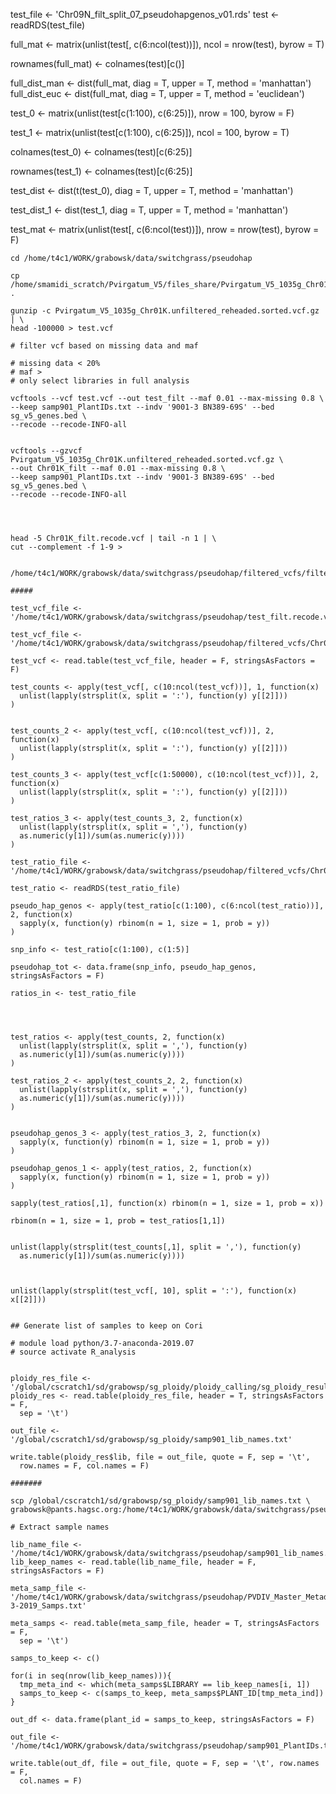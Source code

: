 
test_file <- 'Chr09N_filt_split_07_pseudohapgenos_v01.rds'
test <- readRDS(test_file)

full_mat <- matrix(unlist(test[, c(6:ncol(test))]), ncol = nrow(test), 
  byrow = T)

rownames(full_mat) <- colnames(test)[c()]

full_dist_man <- dist(full_mat, diag = T, upper = T, method = 'manhattan')
full_dist_euc <- dist(full_mat, diag = T, upper = T, method = 'euclidean')




test_0 <- matrix(unlist(test[c(1:100), c(6:25)]), nrow = 100, byrow = F)

test_1 <- matrix(unlist(test[c(1:100), c(6:25)]), ncol = 100, byrow = T)

colnames(test_0) <- colnames(test)[c(6:25)]

rownames(test_1) <- colnames(test)[c(6:25)]

test_dist <- dist(t(test_0), diag = T, upper = T, method = 'manhattan')

test_dist_1 <- dist(test_1, diag = T, upper = T, method = 'manhattan')

test_mat <- matrix(unlist(test[, c(6:ncol(test))]), nrow = nrow(test), 
  byrow = F)



```
cd /home/t4c1/WORK/grabowsk/data/switchgrass/pseudohap

cp /home/smamidi_scratch/Pvirgatum_V5/files_share/Pvirgatum_V5_1035g_Chr01K.unfiltered_reheaded.sorted.vcf.gz .

gunzip -c Pvirgatum_V5_1035g_Chr01K.unfiltered_reheaded.sorted.vcf.gz | \
head -100000 > test.vcf

# filter vcf based on missing data and maf

# missing data < 20%
# maf > 
# only select libraries in full analysis

vcftools --vcf test.vcf --out test_filt --maf 0.01 --max-missing 0.8 \
--keep samp901_PlantIDs.txt --indv '9001-3 BN389-69S' --bed sg_v5_genes.bed \
--recode --recode-INFO-all


vcftools --gzvcf Pvirgatum_V5_1035g_Chr01K.unfiltered_reheaded.sorted.vcf.gz \
--out Chr01K_filt --maf 0.01 --max-missing 0.8 \
--keep samp901_PlantIDs.txt --indv '9001-3 BN389-69S' --bed sg_v5_genes.bed \
--recode --recode-INFO-all




head -5 Chr01K_filt.recode.vcf | tail -n 1 | \
cut --complement -f 1-9 > 


/home/t4c1/WORK/grabowsk/data/switchgrass/pseudohap/filtered_vcfs/filtered_vcf_samp_names.txt

#####

test_vcf_file <- '/home/t4c1/WORK/grabowsk/data/switchgrass/pseudohap/test_filt.recode.vcf'

test_vcf_file <- '/home/t4c1/WORK/grabowsk/data/switchgrass/pseudohap/filtered_vcfs/Chr01K_filt_split_00'

test_vcf <- read.table(test_vcf_file, header = F, stringsAsFactors = F)

test_counts <- apply(test_vcf[, c(10:ncol(test_vcf))], 1, function(x)
  unlist(lapply(strsplit(x, split = ':'), function(y) y[[2]]))
)


test_counts_2 <- apply(test_vcf[, c(10:ncol(test_vcf))], 2, function(x) 
  unlist(lapply(strsplit(x, split = ':'), function(y) y[[2]]))
)

test_counts_3 <- apply(test_vcf[c(1:50000), c(10:ncol(test_vcf))], 2, function(x)
  unlist(lapply(strsplit(x, split = ':'), function(y) y[[2]]))
)

test_ratios_3 <- apply(test_counts_3, 2, function(x)
  unlist(lapply(strsplit(x, split = ','), function(y)
  as.numeric(y[1])/sum(as.numeric(y))))
)

test_ratio_file <- '/home/t4c1/WORK/grabowsk/data/switchgrass/pseudohap/filtered_vcfs/Chr01K_filt_split_00_alleleratios.rds'

test_ratio <- readRDS(test_ratio_file)

pseudo_hap_genos <- apply(test_ratio[c(1:100), c(6:ncol(test_ratio))], 2, function(x)
  sapply(x, function(y) rbinom(n = 1, size = 1, prob = y))
)

snp_info <- test_ratio[c(1:100), c(1:5)]

pseudohap_tot <- data.frame(snp_info, pseudo_hap_genos, stringsAsFactors = F)

ratios_in <- test_ratio_file




test_ratios <- apply(test_counts, 2, function(x)
  unlist(lapply(strsplit(x, split = ','), function(y)
  as.numeric(y[1])/sum(as.numeric(y))))
)

test_ratios_2 <- apply(test_counts_2, 2, function(x)
  unlist(lapply(strsplit(x, split = ','), function(y)
  as.numeric(y[1])/sum(as.numeric(y))))
)


pseudohap_genos_3 <- apply(test_ratios_3, 2, function(x)
  sapply(x, function(y) rbinom(n = 1, size = 1, prob = y))
)

pseudohap_genos_1 <- apply(test_ratios, 2, function(x)
  sapply(x, function(y) rbinom(n = 1, size = 1, prob = y))
)

sapply(test_ratios[,1], function(x) rbinom(n = 1, size = 1, prob = x))

rbinom(n = 1, size = 1, prob = test_ratios[1,1])


unlist(lapply(strsplit(test_counts[,1], split = ','), function(y) 
  as.numeric(y[1])/sum(as.numeric(y))))



unlist(lapply(strsplit(test_vcf[, 10], split = ':'), function(x) x[[2]]))


## Generate list of samples to keep on Cori

# module load python/3.7-anaconda-2019.07
# source activate R_analysis


ploidy_res_file <- '/global/cscratch1/sd/grabowsp/sg_ploidy/ploidy_calling/sg_ploidy_results_v2.0.txt'
ploidy_res <- read.table(ploidy_res_file, header = T, stringsAsFactors = F,
  sep = '\t')

out_file <- '/global/cscratch1/sd/grabowsp/sg_ploidy/samp901_lib_names.txt'

write.table(ploidy_res$lib, file = out_file, quote = F, sep = '\t', 
  row.names = F, col.names = F)

#######

scp /global/cscratch1/sd/grabowsp/sg_ploidy/samp901_lib_names.txt \
grabowsk@pants.hagsc.org:/home/t4c1/WORK/grabowsk/data/switchgrass/pseudohap

# Extract sample names

lib_name_file <- '/home/t4c1/WORK/grabowsk/data/switchgrass/pseudohap/samp901_lib_names.txt'
lib_keep_names <- read.table(lib_name_file, header = F, stringsAsFactors = F)

meta_samp_file <- '/home/t4c1/WORK/grabowsk/data/switchgrass/pseudohap/PVDIV_Master_Metadata_File_9-3-2019_Samps.txt'

meta_samps <- read.table(meta_samp_file, header = T, stringsAsFactors = F, 
  sep = '\t')

samps_to_keep <- c()

for(i in seq(nrow(lib_keep_names))){
  tmp_meta_ind <- which(meta_samps$LIBRARY == lib_keep_names[i, 1])
  samps_to_keep <- c(samps_to_keep, meta_samps$PLANT_ID[tmp_meta_ind])
}

out_df <- data.frame(plant_id = samps_to_keep, stringsAsFactors = F)

out_file <- '/home/t4c1/WORK/grabowsk/data/switchgrass/pseudohap/samp901_PlantIDs.txt'

write.table(out_df, file = out_file, quote = F, sep = '\t', row.names = F,
  col.names = F)

```
